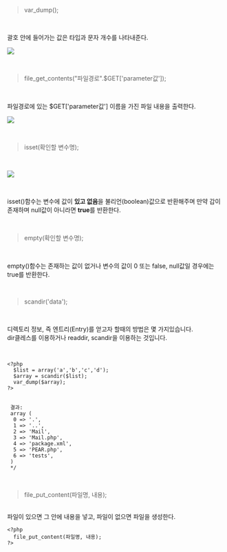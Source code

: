 > var_dump(); 
<br>

괄호 안에 들어가는 값은 타입과 문자 개수를 나타내준다.

![](https://user-images.githubusercontent.com/42515875/48656079-67dd0500-ea63-11e8-93f8-b764e56af9b0.png)

<br>

> file_get_contents("파일경로".$GET['parameter값']);
<br>


파일경로에 있는 $GET['parameter값'] 이름을 가진 파일 내용을 출력한다.
<br>

![](https://user-images.githubusercontent.com/42515875/48656141-4c262e80-ea64-11e8-9bac-b37dbe06f8c3.png)


<br>



> isset(확인할 변수명);

<br>


![](https://user-images.githubusercontent.com/42515875/48656209-2fd6c180-ea65-11e8-83af-ebae03d0a092.png)

<br>


isset()함수는 변수에 값이 **있고 없음**을 불리언(boolean)값으로 반환해주며 만약 갑이 존재하며 null값이 아니라면 **true**를 반환한다. 


<br>

> empty(확인할 변수명);


<br>

empty()함수는 존재하는 값이 없거나 변수의 값이 0 또는 false, null값일 경우에는 true를 반환한다.


<br>

> scandir('data');

<br>


디렉토리 정보, 즉 엔트리(Entry)를 얻고자 할때의 방법은 몇 가지있습니다. <br>
dir클레스를 이용하거나 readdir, scandir을 이용하는 것입니다.

<br>


```
<?php
  $list = array('a','b','c','d');
  $array = scandir($list);
  var_dump($array);
?>


 결과: 
 array ( 
  0 => '.', 
  1 => '..', 
  2 => 'Mail', 
  3 => 'Mail.php', 
  4 => 'package.xml', 
  5 => 'PEAR.php', 
  6 => 'tests', 
 ) 
 */ 

```

<br>

> file_put_content(파일명, 내용);

<br>
파일이 있으면 그 안에 내용을 넣고, 파일이 없으면 파일을 생성한다.

<br>


```
<?php
  file_put_content(파일명, 내용);
?>
```









